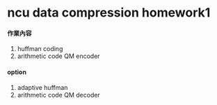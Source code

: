 # ncu data compression homework1
#### 作業內容
1. huffman coding
2. arithmetic code QM encoder

#### option
1. adaptive huffman
2. arithmetic code QM decoder
